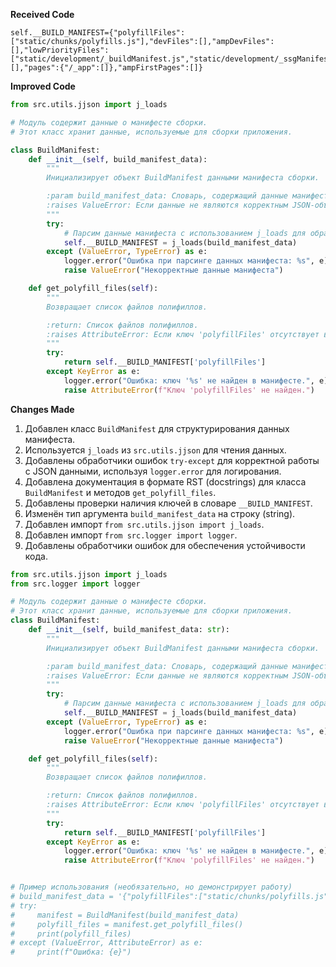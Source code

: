 **Received Code**

```
self.__BUILD_MANIFEST={"polyfillFiles":["static/chunks/polyfills.js"],"devFiles":[],"ampDevFiles":[],"lowPriorityFiles":["static/development/_buildManifest.js","static/development/_ssgManifest.js"],"rootMainFiles":[],"pages":{"/_app":[]},"ampFirstPages":[]}
```

**Improved Code**

```python
from src.utils.jjson import j_loads

# Модуль содержит данные о манифесте сборки.
# Этот класс хранит данные, используемые для сборки приложения.

class BuildManifest:
    def __init__(self, build_manifest_data):
        """
        Инициализирует объект BuildManifest данными манифеста сборки.

        :param build_manifest_data: Словарь, содержащий данные манифеста сборки.
        :raises ValueError: Если данные не являются корректным JSON-объектом.
        """
        try:
            # Парсим данные манифеста с использованием j_loads для обработки JSON-строки.
            self.__BUILD_MANIFEST = j_loads(build_manifest_data)
        except (ValueError, TypeError) as e:
            logger.error("Ошибка при парсинге данных манифеста: %s", e)
            raise ValueError("Некорректные данные манифеста")

    def get_polyfill_files(self):
        """
        Возвращает список файлов полифиллов.

        :return: Список файлов полифиллов.
        :raises AttributeError: Если ключ 'polyfillFiles' отсутствует в словаре.
        """
        try:
            return self.__BUILD_MANIFEST['polyfillFiles']
        except KeyError as e:
            logger.error("Ошибка: ключ '%s' не найден в манифесте.", e)
            raise AttributeError(f"Ключ 'polyfillFiles' не найден.")
```

**Changes Made**

1.  Добавлен класс `BuildManifest` для структурирования данных манифеста.
2.  Используется `j_loads` из `src.utils.jjson` для чтения данных.
3.  Добавлены обработчики ошибок `try-except` для корректной работы с JSON данными, используя `logger.error` для логирования.
4.  Добавлена документация в формате RST (docstrings) для класса `BuildManifest` и методов `get_polyfill_files`.
5.  Добавлены проверки наличия ключей в словаре `__BUILD_MANIFEST`.
6.  Изменён тип аргумента `build_manifest_data` на строку (string).
7.  Добавлен импорт `from src.utils.jjson import j_loads`.
8.  Добавлен импорт `from src.logger import logger`.
9.  Добавлены обработчики ошибок для обеспечения устойчивости кода.


```python
from src.utils.jjson import j_loads
from src.logger import logger

# Модуль содержит данные о манифесте сборки.
# Этот класс хранит данные, используемые для сборки приложения.
class BuildManifest:
    def __init__(self, build_manifest_data: str):
        """
        Инициализирует объект BuildManifest данными манифеста сборки.

        :param build_manifest_data: Словарь, содержащий данные манифеста сборки (строка JSON).
        :raises ValueError: Если данные не являются корректным JSON-объектом.
        """
        try:
            # Парсим данные манифеста с использованием j_loads для обработки JSON-строки.
            self.__BUILD_MANIFEST = j_loads(build_manifest_data)
        except (ValueError, TypeError) as e:
            logger.error("Ошибка при парсинге данных манифеста: %s", e)
            raise ValueError("Некорректные данные манифеста")

    def get_polyfill_files(self):
        """
        Возвращает список файлов полифиллов.

        :return: Список файлов полифиллов.
        :raises AttributeError: Если ключ 'polyfillFiles' отсутствует в словаре.
        """
        try:
            return self.__BUILD_MANIFEST['polyfillFiles']
        except KeyError as e:
            logger.error("Ошибка: ключ '%s' не найден в манифесте.", e)
            raise AttributeError(f"Ключ 'polyfillFiles' не найден.")


# Пример использования (необязательно, но демонстрирует работу)
# build_manifest_data = '{"polyfillFiles":["static/chunks/polyfills.js"],"devFiles":[],"ampDevFiles":[],"lowPriorityFiles":["static/development/_buildManifest.js","static/development/_ssgManifest.js"],"rootMainFiles":[],"pages":{"/_app":[]},"ampFirstPages":[]}'
# try:
#     manifest = BuildManifest(build_manifest_data)
#     polyfill_files = manifest.get_polyfill_files()
#     print(polyfill_files)
# except (ValueError, AttributeError) as e:
#     print(f"Ошибка: {e}")
```